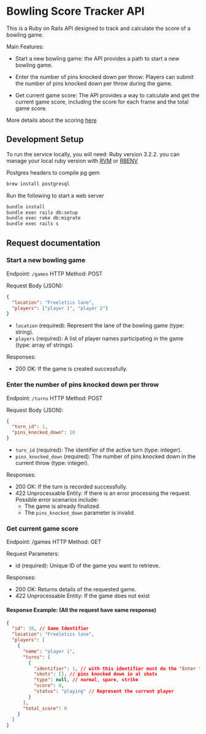 # Bowling Score Tracker API

This is a Ruby on Rails API designed to track and calculate the score of a bowling game.

Main Features:

- Start a new bowling game: the API provides a path to start a new bowling game.

- Enter the number of pins knocked down per throw: Players can submit the number of pins knocked down per throw during the game.

- Get current game score: The API provides a way to calculate and get the current game score, including the score for each frame and the total game score.

More details about the scoring [here](https://es.wikipedia.org/wiki/Bowling)

## Development Setup

To run the service locally, you will need:
Ruby version 3.2.2. you can manage your local ruby version with [RVM](https://rvm.io/) or [RBENV](https://github.com/rbenv/rbenv)

Postgres headers to compile pg gem
```bash
brew install postgresql
```

Run the following to start a web server
```bash
bundle install
bundle exec rails db:setup
bundle exec rake db:migrate
bundle exec rails s
```

## Request documentation

### Start a new bowling game

Endpoint: `/games`
HTTP Method: POST


Request Body (JSON):
```json
{
  "location": "Freeletics lane",
  "players": ["player 1", "player 2"]
}
```

- `location` (required): Represent the lane of the bowling game (type: string).
- `players` (required): A list of player names participating in the game (type: array of strings).

Responses:
- 200 OK: If the game is created successfully.

### Enter the number of pins knocked down per throw

Endpoint: `/turns`
HTTP Method: POST

Request Body (JSON):
```json
{
  "turn_id": 1,
  "pins_knocked_down": 10
}
```

- `turn_id` (required): The identifier of the active turn (type: integer).
- `pins_knocked_down` (required): The number of pins knocked down in the current throw (type: integer).

Responses:
- 200 OK: If the turn is recorded successfully.
- 422 Unprocessable Entity: If there is an error processing the request. Possible error scenarios include:
  - The game is already finalized.
  - The `pins_knocked_down` parameter is invalid.

### Get current game score

Endpoint: /games
HTTP Method: GET

Request Parameters:
- id (required): Unique ID of the game you want to retrieve.

Responses:
- 200 OK: Returns details of the requested game.
- 422 Unprocessable Entity: If the game does not exist

#### Response Example: (All the request have same response)
```json
{
  "id": 38, // Game Identifier
  "location": "Freeletics lane",
  "players": [
    {
      "name": "player 1",
      "turns": [
        {
          "identifier": 1, // with this identifier must do the "Enter the number of pins knocked down per throw"
          "shots": [], // pins knocked down in al shots
          "type": null, // normal, spare, strike
          "score": 0,
          "status": "playing" // Represent the current player
        }
      ],
      "total_score": 0
    }
  ]
}
```
